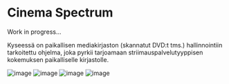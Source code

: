 # Cinema Spectrum

Work in progress...

Kyseessä on paikallisen mediakirjaston (skannatut DVD:t tms.) hallinnointiin tarkoitettu ohjelma, joka pyrkii tarjoamaan striimauspalvelutyyppisen kokemuksen paikalliselle kirjastolle.

![image](https://github.com/TatuLaras/MediaManager2-electron/assets/34749827/cd6c9396-49dc-4ac9-85bd-f5ff622eabc4)
![image](https://github.com/TatuLaras/MediaManager2-electron/assets/34749827/caa7e8fb-f852-4414-9bc3-c443281e115b)
![image](https://github.com/TatuLaras/MediaManager2-electron/assets/34749827/3d76ec5d-510b-4804-89a6-ef5e74bcdbb6)
![image](https://github.com/TatuLaras/MediaManager2-electron/assets/34749827/e3b2de15-36d3-4abb-96f6-223613dbf49c)
